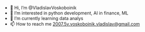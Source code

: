 - 👋 Hi, I’m @VladislavVoskoboinik
- 👀 I’m interested in python development, AI in finance, ML
- 🌱 I’m currently learning data analys
- 📫 How to reach me 2007.5v.voskoboinik.vladislav@gmail.com

<!---
VladislavVoskoboinik/VladislavVoskoboinik is a ✨ special ✨ repository because its `README.md` (this file) appears on your GitHub profile.
You can click the Preview link to take a look at your changes.
--->
